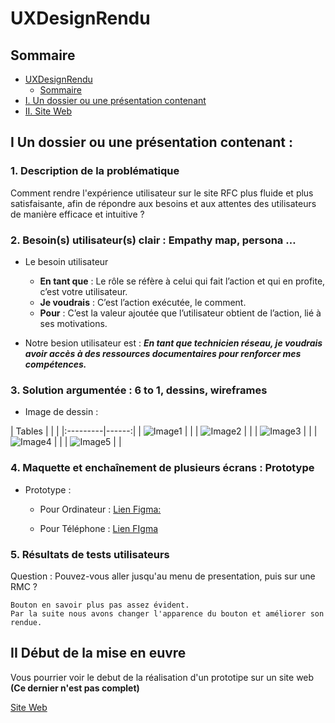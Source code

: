 # UXDesignRendu

## Sommaire
- [UXDesignRendu](#uxdesignrendu)
  - [Sommaire](#sommaire)
- [I. Un dossier ou une présentation contenant](#i-un-dossier-ou-une-présentation-contenant)
- [II. Site Web](#ii-début-de-la-mise-en-euvre)


## I Un dossier ou une présentation contenant :
### 1. Description de la problématique

Comment rendre l'expérience utilisateur sur le site RFC plus fluide et plus satisfaisante, afin de répondre aux besoins et aux attentes des utilisateurs de manière efficace et intuitive ?

### 2. Besoin(s) utilisateur(s) clair : Empathy map, persona …

- Le besoin utilisateur
  - **En tant que** : Le rôle se réfère à celui qui fait l’action et qui en profite, c’est votre utilisateur.
  - **Je voudrais** : C’est l’action exécutée, le comment.
  - **Pour**        : C’est la valeur ajoutée que l’utilisateur obtient de l’action, lié à ses motivations.

- Notre besion utilisateur est : 
***En tant que technicien réseau, je voudrais avoir accès à des ressources documentaires pour renforcer mes compétences.***

### 3. Solution argumentée : 6 to 1, dessins, wireframes

- Image de dessin :

| Tables |  |  | 
|:---------|------:| 
| ![Image1](./Image/image11.png) | |
| ![Image2](./Image/image12.png) | |
| ![Image3](./Image/image22.png) | |
| ![Image4](./Image/image23.png) | |
| ![Image5](./Image/image24.png) | |


### 4. Maquette et enchaînement de plusieurs écrans : Prototype

- Prototype : 
  - Pour Ordinateur :
    [Lien Figma:](https://www.figma.com/proto/RIecnwJnqqKcUQL3OkSIOD/Projhet-UI?type=design&node-id=45-6&t=VJoP36mwD4Bsu802-0&scaling=scale-down&page-id=5%3A3&starting-point-node-id=45%3A6)

  - Pour Téléphone :
    [Lien FIgma](https://www.figma.com/proto/RIecnwJnqqKcUQL3OkSIOD/Projhet-UI?type=design&node-id=132-17&t=jhR4T5HjbP6q6WPQ-0&scaling=scale-down&page-id=5%3A2&starting-point-node-id=132%3A17)

### 5. Résultats de tests utilisateurs

Question : Pouvez-vous aller jusqu'au menu de presentation, puis sur une RMC ?

```
Bouton en savoir plus pas assez évident.
Par la suite nous avons changer l'apparence du bouton et améliorer son rendue.
```

## II Début de la mise en euvre

Vous pourrier voir le debut de la réalisation d'un prototipe sur un site web 
**(Ce dernier n'est pas complet)**

[Site Web](https://soulsw0rd.github.io/UXDesignRendu/Site_Web/Index.html)